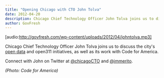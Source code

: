 ```yaml
---
title: "Opening Chicago with CTO John Tolva"
date: 2012-04-20
description: Chicago Chief Technology Officer John Tolva joins us to discuss the city’s open data and open311 initiatives, as well as its work with Code for America.
author: GovFresh
---
```


[audio:http://govfresh.com/wp-content/uploads/2012/04/johntolva.mp3]

Chicago Chief Technology Officer John Tolva joins us to discuss the city's <a href="https://www.metrochicagodata.org/">open data</a> and open311 initiatives, as well as its work with Code for America.

Connect with John on Twitter at <a href="https://twitter.com/#!/chicagocto">@chicagoCTO</a> and <a href="https://twitter.com/#!/immerito">@immerito</a>.

<em>(Photo: Code for America)</em>
